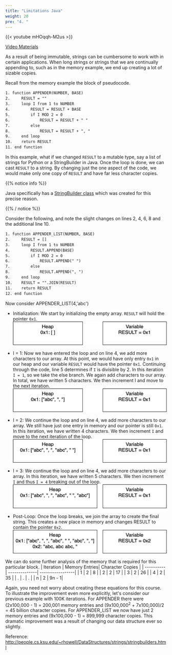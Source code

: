 ```yaml
---
title: "Limitations Java"
weight: 20
pre: "4. "
---
```

{{< youtube mHOqqh-M2us  >}}

[Video Materials](video)


As a result of being immutable, strings can be cumbersome to work with in certain applications. When long strings or strings that we are continually appending to, such as in the memory example, we end up creating a lot of sizable copies. 

Recall from the memory example the block of pseudocode. 

```tex
1. function APPENDER(NUMBER, BASE)
2.     RESULT = ""
3.     loop I from 1 to NUMBER
4.         RESULT = RESULT + BASE
5.         if I MOD 2 = 0
6.             RESULT = RESULT + " "
7.         else
8.             RESULT = RESULT + ", " 
9.     end loop
10.    return RESULT
11. end function
```

In this example, what if we changed `RESULT` to a mutable type, say a list of strings for Python or a StringBuilder in Java. Once the loop is done, we can cast `RESULT` to a string. By changing just the one aspect of the code, we would make only one copy of `RESULT` and have far less character copies.

{{% notice info %}}

Java specifically has a [StringBuilder class](https://docs.oracle.com/javase/7/docs/api/java/lang/StringBuilder.html) which was created for this precise reason.

{{% / notice %}}

Consider the following, and note the slight changes on lines 2, 4, 6, 8 and the additional line 10.  

```tex
1. function APPENDER_LIST(NUMBER, BASE)
2.     RESULT = []
3.     loop I from 1 to NUMBER
4.         RESULT.APPEND(BASE) 
5.         if I MOD 2 = 0
6.             RESULT.APPEND(" ") 
7.         else
8.             RESULT.APPEND(", ")  
9.     end loop
10.    RESULT = "".JOIN(RESULT)
11.    return RESULT
12. end function
```

Now consider APPENDER_LIST(4,'abc')

- Initialization: We start by initializing the empty array. `RESULT` will hold the pointer `0x1`.
![Initialize](/images/13/1SB_mem_map1.png)

- I = 1: Now we have entered the loop and on line 4, we add more characters to our array. At this point, we would have only entry `0x1` in our heap and our variable `RESULT` would have the pointer `0x1`. Continuing through the code, line 5 determines if `I` is divisible by 2. In this iteration `I = 1`, so we take the else branch. We again add characters to our array.  In total, we have written 5 characters. We then increment I and move to the next iteration.  
![After 1st Loop](/images/13/1SB_mem_map3.png)

- I = 2: We continue the loop and on line 4, we add more characters to our array. We still have just one entry in memory and our pointer is still `0x1`. In this iteration, we have written 4 characters. We then increment `I` and move to the next iteration of the loop.
![After 2nd Loop](/images/13/1SB_mem_map5.png)

- I = 3: We continue the loop and on line 4, we add more characters to our array.  In this iteration, we have written 5 characters. We then increment `I` and thus `I = 4` breaking out of the loop. 
![After 3rd Loop](/images/13/1SB_mem_map7.png)

- Post-Loop: Once the loop breaks, we join the array to create the final string. This creates a new place in memory and changes RESULT to contain the pointer `0x2`.
![After Loop Breaks](/images/13/1SB_mem_map8.png)




We can do some further analysis of the memory that is required for this particular block. 
| Iteration | Memory Entries| Character Copies |
| ----------| --------------| -----------------|
| 1 | 2 | 8 |
| 2 | 2 | 17 |
| 3 | 2 | 26 |
| 4 | 2 | 35 |
| . | . | . |
| n | 2 | 9n - 1|


Again, you need not worry about creating these equations for this course. To illustrate the improvement even more explicitly, let's consider our previous example with 100K iterations. For APPENDER there were (2x100,000 - 1) = 200,001 memory entries and (9x100,000<sup>2</sup> + 7x100,000)/2 = 45 billion character copies. For APPENDER_LIST we now have just 2 memory entries and (9x100,000 - 1) = 899,999 character copies. This dramatic improvement was a result of changing our data structure ever so slightly. 


Reference: http://people.cs.ksu.edu/~rhowell/DataStructures/strings/stringbuilders.html
